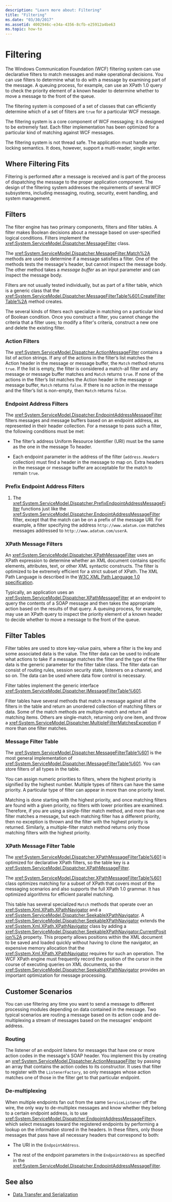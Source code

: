 ```yaml
---
description: "Learn more about: Filtering"
title: "Filtering"
ms.date: "03/30/2017"
ms.assetid: 4002946c-e34a-4356-8cfb-e25912a4be63
ms.topic: how-to
---
```

# Filtering

The Windows Communication Foundation (WCF) filtering system can use declarative filters to match messages and make operational decisions. You can use filters to determine what to do with a message by examining part of the message. A queuing process, for example, can use an XPath 1.0 query to check the priority element of a known header to determine whether to move a message to the front of the queue.  
  
 The filtering system is composed of a set of classes that can efficiently determine which of a set of filters are `true` for a particular WCF message.  
  
 The filtering system is a core component of WCF messaging; it is designed to be extremely fast. Each filter implementation has been optimized for a particular kind of matching against WCF messages.  
  
 The filtering system is not thread safe. The application must handle any locking semantics. It does, however, support a multi-reader, single writer.  
  
## Where Filtering Fits  

 Filtering is performed after a message is received and is part of the process of dispatching the message to the proper application component. The design of the filtering system addresses the requirements of several WCF subsystems, including messaging, routing, security, event handling, and system management.  
  
## Filters  

 The filter engine has two primary components, filters and filter tables. A filter makes Boolean decisions about a message based on user-specified logical conditions. Filters implement the <xref:System.ServiceModel.Dispatcher.MessageFilter> class.  
  
 The <xref:System.ServiceModel.Dispatcher.MessageFilter.Match%2A> methods are used to determine if a message satisfies a filter. One of the methods tests the message's header, but cannot inspect the message body. The other method takes a *message buffer* as an input parameter and can inspect the message body.  
  
 Filters are not usually tested individually, but as part of a filter table, which is a generic class that the <xref:System.ServiceModel.Dispatcher.MessageFilterTable%601.CreateFilterTable%2A> method creates.  
  
 The several kinds of filters each specialize in matching on a particular kind of Boolean condition. Once you construct a filter, you cannot change the criteria that a filter uses; to modify a filter's criteria, construct a new one and delete the existing filter.  
  
### Action Filters  

 The <xref:System.ServiceModel.Dispatcher.ActionMessageFilter> contains a list of action strings. If any of the actions in the filter’s list matches the Action header in the message or message buffer, the `Match` method returns `true`. If the list is empty, the filter is considered a match-all filter and any message or message buffer matches and `Match` returns `true`. If none of the actions in the filter’s list matches the Action header in the message or message buffer, `Match` returns `false`. If there is no action in the message and the filter’s list is non-empty, then `Match` returns `false`.  
  
### Endpoint Address Filters  

 The <xref:System.ServiceModel.Dispatcher.EndpointAddressMessageFilter> filters messages and message buffers based on an endpoint address, as represented in their header collection. For a message to pass such a filter, the following conditions must be met:  
  
- The filter’s address Uniform Resource Identifier (URI) must be the same as the one in the message To header.  
  
- Each endpoint parameter in the address of the filter (`address.Headers` collection) must find a header in the message to map on. Extra headers in the message or message buffer are acceptable for the match to remain `true`.  
  
### Prefix Endpoint Address Filters  
  
1. The <xref:System.ServiceModel.Dispatcher.PrefixEndpointAddressMessageFilter> functions just like the <xref:System.ServiceModel.Dispatcher.EndpointAddressMessageFilter> filter, except that the match can be on a prefix of the message URI. For example, a filter specifying the address `http://www.adatum.com` matches messages addressed to `http://www.adatum.com/userA`.  
  
### XPath Message Filters  

 An <xref:System.ServiceModel.Dispatcher.XPathMessageFilter> uses an XPath expression to determine whether an XML document contains specific elements, attributes, text, or other XML syntactic constructs. The filter is optimized to be extremely efficient for a strict subset of XPath. The XML Path Language is described in the [W3C XML Path Language 1.0 specification](https://www.w3.org/TR/xpath/all/).  
  
 Typically, an application uses an <xref:System.ServiceModel.Dispatcher.XPathMessageFilter> at an endpoint to query the contents of a SOAP message and then takes the appropriate action based on the results of that query. A queuing process, for example, may use an XPath query to inspect the priority element of a known header to decide whether to move a message to the front of the queue.  
  
## Filter Tables  

 Filter tables are used to store key-value pairs, where a filter is the key and some associated data is the value. The filter data can be used to indicate what actions to take if a message matches the filter and the type of the filter data is the generic parameter for the filter table class. The filter data can consist of routing rules, session security state, listeners on a channel, and so on. The data can be used where data flow control is necessary.  
  
 Filter tables implement the generic interface <xref:System.ServiceModel.Dispatcher.IMessageFilterTable%601>.  
  
 Filter tables have several methods that match a message against all the filters in the table and return an unordered collection of matching filters or data. Some of the match methods are multiple-match and return all matching items. Others are single-match, returning only one item, and throw a <xref:System.ServiceModel.Dispatcher.MultipleFilterMatchesException> if more than one filter matches.  
  
### Message Filter Table  

 The <xref:System.ServiceModel.Dispatcher.MessageFilterTable%601> is the most general implementation of <xref:System.ServiceModel.Dispatcher.IMessageFilterTable%601>. You can store filters of all types in the table.  
  
 You can assign numeric priorities to filters, where the highest priority is signified by the highest number. Multiple types of filters can have the same priority. A particular type of filter can appear in more than one priority level.  
  
 Matching is done starting with the highest priority, and once matching filters are found with a given priority, no filters with lower priorities are examined. Therefore, if you are using a single-filter match method, and more than one filter matches a message, but each matching filter has a different priority, then no exception is thrown and the filter with the highest priority is returned. Similarly, a multiple-filter match method returns only those matching filters with the highest priority.  
  
### XPath Message Filter Table  

 The <xref:System.ServiceModel.Dispatcher.XPathMessageFilterTable%601> is optimized for declarative XPath filters, so the table key is a <xref:System.ServiceModel.Dispatcher.XPathMessageFilter>.  
  
 The <xref:System.ServiceModel.Dispatcher.XPathMessageFilterTable%601> class optimizes matching for a subset of XPath that covers most of the messaging scenarios and also supports the full XPath 1.0 grammar. It has optimized algorithms for efficient parallel matching.  
  
 This table has several specialized `Match` methods that operate over an <xref:System.Xml.XPath.XPathNavigator> and a <xref:System.ServiceModel.Dispatcher.SeekableXPathNavigator>. A <xref:System.ServiceModel.Dispatcher.SeekableXPathNavigator> extends the <xref:System.Xml.XPath.XPathNavigator> class by adding a <xref:System.ServiceModel.Dispatcher.SeekableXPathNavigator.CurrentPosition%2A> property. This property allows positions within the XML document to be saved and loaded quickly without having to clone the navigator, an expensive memory allocation that the <xref:System.Xml.XPath.XPathNavigator> requires for such an operation. The WCF XPath engine must frequently record the position of the cursor in the course of executing queries on XML documents, so the <xref:System.ServiceModel.Dispatcher.SeekableXPathNavigator> provides an important optimization for message processing.  
  
## Customer Scenarios  

 You can use filtering any time you want to send a message to different processing modules depending on data contained in the message. Two typical scenarios are routing a message based on its action code and de-multiplexing a stream of messages based on the messages' endpoint address.  
  
### Routing  

 The listener of an endpoint listens for messages that have one or more action codes in the message's SOAP header. You implement this by creating an <xref:System.ServiceModel.Dispatcher.ActionMessageFilter> by passing an array that contains the action codes to its constructor. It uses that filter to register with the `ListenerFactory`, so only messages whose action matches one of those in the filter get to that particular endpoint.  
  
### De-multiplexing  

 When multiple endpoints fan out from the same `ServiceListener` off the wire, the only way to de-multiplex messages and know whether they belong to a certain endpoint address, is to use <xref:System.ServiceModel.Dispatcher.EndpointAddressMessageFilter>s, which select messages toward the registered endpoints by performing a lookup on the information stored in the headers. In these filters, only those messages that pass have all necessary headers that correspond to both:  
  
- The URI in the `EndpointAddress`.  
  
- The rest of the endpoint parameters in the `EndpointAddress` as specified in the <xref:System.ServiceModel.Dispatcher.EndpointAddressMessageFilter>.  
  
## See also

- [Data Transfer and Serialization](data-transfer-and-serialization.md)
